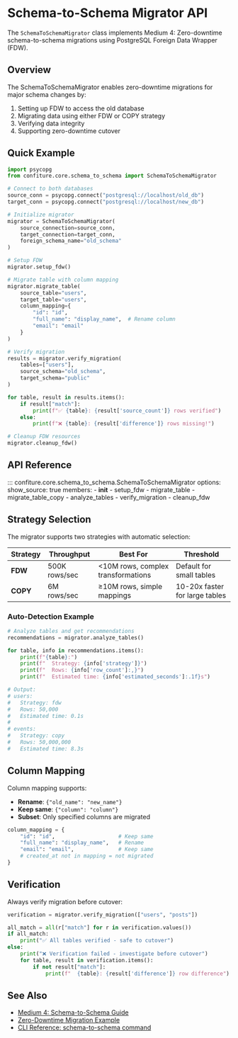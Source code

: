 # Schema-to-Schema Migrator API

The `SchemaToSchemaMigrator` class implements Medium 4: Zero-downtime schema-to-schema migrations using PostgreSQL Foreign Data Wrapper (FDW).

## Overview

The SchemaToSchemaMigrator enables zero-downtime migrations for major schema changes by:

1. Setting up FDW to access the old database
2. Migrating data using either FDW or COPY strategy
3. Verifying data integrity
4. Supporting zero-downtime cutover

## Quick Example

```python
import psycopg
from confiture.core.schema_to_schema import SchemaToSchemaMigrator

# Connect to both databases
source_conn = psycopg.connect("postgresql://localhost/old_db")
target_conn = psycopg.connect("postgresql://localhost/new_db")

# Initialize migrator
migrator = SchemaToSchemaMigrator(
    source_connection=source_conn,
    target_connection=target_conn,
    foreign_schema_name="old_schema"
)

# Setup FDW
migrator.setup_fdw()

# Migrate table with column mapping
migrator.migrate_table(
    source_table="users",
    target_table="users",
    column_mapping={
        "id": "id",
        "full_name": "display_name",  # Rename column
        "email": "email"
    }
)

# Verify migration
results = migrator.verify_migration(
    tables=["users"],
    source_schema="old_schema",
    target_schema="public"
)

for table, result in results.items():
    if result["match"]:
        print(f"✅ {table}: {result['source_count']} rows verified")
    else:
        print(f"❌ {table}: {result['difference']} rows missing!")

# Cleanup FDW resources
migrator.cleanup_fdw()
```

## API Reference

::: confiture.core.schema_to_schema.SchemaToSchemaMigrator
    options:
      show_source: true
      members:
        - __init__
        - setup_fdw
        - migrate_table
        - migrate_table_copy
        - analyze_tables
        - verify_migration
        - cleanup_fdw

## Strategy Selection

The migrator supports two strategies with automatic selection:

| Strategy | Throughput | Best For | Threshold |
|----------|------------|----------|-----------|
| **FDW** | 500K rows/sec | <10M rows, complex transformations | Default for small tables |
| **COPY** | 6M rows/sec | ≥10M rows, simple mappings | 10-20x faster for large tables |

### Auto-Detection Example

```python
# Analyze tables and get recommendations
recommendations = migrator.analyze_tables()

for table, info in recommendations.items():
    print(f"{table}:")
    print(f"  Strategy: {info['strategy']}")
    print(f"  Rows: {info['row_count']:,}")
    print(f"  Estimated time: {info['estimated_seconds']:.1f}s")

# Output:
# users:
#   Strategy: fdw
#   Rows: 50,000
#   Estimated time: 0.1s
#
# events:
#   Strategy: copy
#   Rows: 50,000,000
#   Estimated time: 8.3s
```

## Column Mapping

Column mapping supports:

- **Rename**: `{"old_name": "new_name"}`
- **Keep same**: `{"column": "column"}`
- **Subset**: Only specified columns are migrated

```python
column_mapping = {
    "id": "id",                    # Keep same
    "full_name": "display_name",   # Rename
    "email": "email",              # Keep same
    # created_at not in mapping = not migrated
}
```

## Verification

Always verify migration before cutover:

```python
verification = migrator.verify_migration(["users", "posts"])

all_match = all(r["match"] for r in verification.values())
if all_match:
    print("✅ All tables verified - safe to cutover")
else:
    print("❌ Verification failed - investigate before cutover")
    for table, result in verification.items():
        if not result["match"]:
            print(f"  {table}: {result['difference']} row difference")
```

## See Also

- [Medium 4: Schema-to-Schema Guide](../guides/medium-4-schema-to-schema.md)
- [Zero-Downtime Migration Example](../../examples/03-zero-downtime-migration/)
- [CLI Reference: schema-to-schema command](../reference/cli.md#schema-to-schema)
